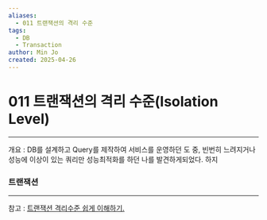 ```yaml
---
aliases:
  - 011 트랜잭션의 격리 수준
tags:
  - DB
  - Transaction
author: Min Jo
created: 2025-04-26
---
```


# 011 트랜잭션의 격리 수준(Isolation Level)
----
개요 : DB를 설계하고 Query를 제작하여 서비스를 운영하던 도 중, 빈번히 느려지거나 성능에 이상이 있는 쿼리만 성능최적화를 하던 나를 발견하게되었다. 하지


### 트랜잭션 









----
참고 : [트랜잭션 격리수준 쉽게 이해하기.](https://mangkyu.tistory.com/299)

